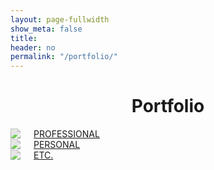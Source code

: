 ```yaml
---
layout: page-fullwidth
show_meta: false
title: 
header: no
permalink: "/portfolio/"
---
```

<div align = center>
<h1>Portfolio</h1>
</div>

<div class="show-for-large-up">
   <div class="row t60">
      <div class="large-6 columns">
         <div class = "linkmage">
               <a href = "{{ site.url }}{{ site.baseurl }}/portfolio/professional/">
               <img src="{{site.baseurl}}/images/title_combined.jpg" style="filter: brightness(1.3) contrast(0.8)" >
               </a>
         </div>
         <div class = "linkmage-panel">
            <a href = "{{ site.url }}{{ site.baseurl }}/portfolio/professional/">PROFESSIONAL</a>
         </div>
      </div>
      <div class="large-6 columns">
         <div class = "linkmage">
               <a href = "{{ site.url }}{{ site.baseurl }}/portfolio/personal/">
               <img src="{{site.baseurl}}/images/personal_combined.jpg" style="filter: brightness(1.3) contrast(0.8)" >
               </a>
         </div>
         <div class = "linkmage-panel">
            <a href = "{{ site.url }}{{ site.baseurl }}/portfolio/personal/">PERSONAL</a>
         </div>
      </div>
   </div>
   <div class="row t30 end">
      <div class="large-6 columns large-centered">
         <div class = "linkmage">
               <a href = "{{ site.url }}{{ site.baseurl }}/portfolio/etc/">
               <img src="{{site.baseurl}}/images/etc_combined.jpg" style="filter: brightness(1.3) contrast(0.8)" >
               </a>
         </div>
         <div class = "linkmage-panel">
            <a href = "{{ site.url }}{{ site.baseurl }}/portfolio/etc/">ETC.</a>
         </div>
      </div>
   </div>
</div><!-- /.show-for-large-up --> 